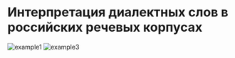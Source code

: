 # Интерпретация диалектных слов в российских речевых корпусах

![example1](https://user-images.githubusercontent.com/46486971/164705112-c748a622-e13c-469c-b7a8-6d27b976993a.png)
![example3](https://user-images.githubusercontent.com/46486971/164705176-231fe362-43b6-4628-a77b-664081cb53f2.png)
